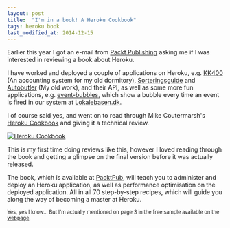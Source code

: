 ```yaml
---
layout: post
title:  "I'm in a book! A Heroku Cookbook"
tags: heroku book
last_modified_at: 2014-12-15
---
```


Earlier this year I got an e-mail from [Packt Publishing](https://www.packtpub.com) asking me if I was interested in reviewing a book about Heroku.

I have worked and deployed a couple of applications on Heroku, e.g. [KK400](http://kk400.herokuapp.com) (An accounting system for my old dormitory), [Sorteringsguide](http://www.sorteringsguide) and [Autobutler](http://www.autobutler.dk) (My old work), and their API, as well as some more fun applications, e.g. [event-bubbles](http://event-bubbles.herokuapp.com/), which show a bubble every time an event is fired in our system at [Lokalebasen.dk](http://www.lokalebasen.dk).

I of course said yes, and went on to read through Mike Coutermarsh's [Heroku Cookbook](http://bit.ly/1vLijZn) and giving it a technical review.

[![Heroku Cookbook](https://d255esdrn735hr.cloudfront.net/sites/default/files/imagecache/ppv4_main_book_cover/7944OT_Heroku%20Cookbook_0.jpg)](http://bit.ly/1vLijZn)

This is my first time doing reviews like this, however I loved reading through the book and getting a glimpse on the final version before it was actually released.

The book, which is available at [PacktPub](http://bit.ly/1vLijZn), will teach you to administer and deploy an Heroku application, as well as performance optimisation on the deployed application.
All in all 70 step-by-step recipes, which will guide you along the way of becoming a master at Heroku.

<small>Yes, yes I know... But I'm actually mentioned on page 3 in the free sample available on the [webpage](http://bit.ly/1vLijZn).</small>
